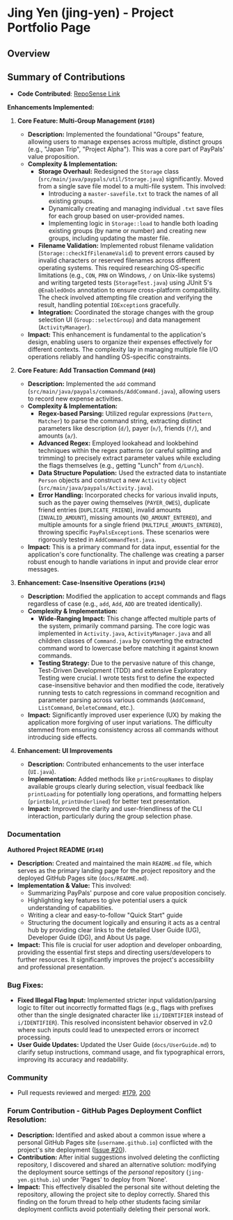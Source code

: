 # Jing Yen (jing-yen) - Project Portfolio Page

## Overview

## Summary of Contributions

* **Code Contributed**: [RepoSense Link](https://nus-cs2113-ay2425s2.github.io/tp-dashboard/?search=jing-yen&breakdown=true)

**Enhancements Implemented:**

1.  **Core Feature: Multi-Group Management (`#108`)**
    *   **Description:** Implemented the foundational "Groups" feature, allowing users to manage expenses across multiple, distinct groups (e.g., "Japan Trip", "Project Alpha"). This was a core part of PayPals' value proposition.
    *   **Complexity & Implementation:**
        *   **Storage Overhaul:** Redesigned the `Storage` class (`src/main/java/paypals/util/Storage.java`) significantly. Moved from a single save file model to a multi-file system. This involved:
            *   Introducing a `master-savefile.txt` to track the names of all existing groups.
            *   Dynamically creating and managing individual `.txt` save files for each group based on user-provided names.
            *   Implementing logic in `Storage::load` to handle both loading existing groups (by name or number) and creating new groups, including updating the master file.
        *   **Filename Validation:** Implemented robust filename validation (`Storage::checkIfFilenameValid`) to prevent errors caused by invalid characters or reserved filenames across different operating systems. This required researching OS-specific limitations (e.g., `CON`, `PRN` on Windows, `/` on Unix-like systems) and writing targeted tests (`StorageTest.java`) using JUnit 5's `@EnabledOnOs` annotation to ensure cross-platform compatibility. The check involved attempting file creation and verifying the result, handling potential `IOException`s gracefully.
        *   **Integration:** Coordinated the storage changes with the group selection UI (`Group::selectGroup`) and data management (`ActivityManager`).
    *   **Impact:** This enhancement is fundamental to the application's design, enabling users to organize their expenses effectively for different contexts. The complexity lay in managing multiple file I/O operations reliably and handling OS-specific constraints.

2.  **Core Feature: Add Transaction Command (`#40`)**
    *   **Description:** Implemented the `add` command (`src/main/java/paypals/commands/AddCommand.java`), allowing users to record new expense activities.
    *   **Complexity & Implementation:**
        *   **Regex-based Parsing:** Utilized regular expressions (`Pattern`, `Matcher`) to parse the command string, extracting distinct parameters like description (`d/`), payer (`n/`), friends (`f/`), and amounts (`a/`).
        *   **Advanced Regex:** Employed lookahead and lookbehind techniques within the regex patterns (or careful splitting and trimming) to precisely extract parameter values while excluding the flags themselves (e.g., getting "Lunch" from `d/Lunch`).
        *   **Data Structure Population:** Used the extracted data to instantiate `Person` objects and construct a new `Activity` object (`src/main/java/paypals/Activity.java`).
        *   **Error Handling:** Incorporated checks for various invalid inputs, such as the payer owing themselves (`PAYER_OWES`), duplicate friend entries (`DUPLICATE_FRIEND`), invalid amounts (`INVALID_AMOUNT`), missing amounts (`NO_AMOUNT_ENTERED`), and multiple amounts for a single friend (`MULTIPLE_AMOUNTS_ENTERED`), throwing specific `PayPalsException`s. These scenarios were rigorously tested in `AddCommandTest.java`.
    *   **Impact:** This is a primary command for data input, essential for the application's core functionality. The challenge was creating a parser robust enough to handle variations in input and provide clear error messages.

3.  **Enhancement: Case-Insensitive Operations (`#194`)**
    *   **Description:** Modified the application to accept commands and flags regardless of case (e.g., `add`, `Add`, `ADD` are treated identically).
    *   **Complexity & Implementation:**
        *   **Wide-Ranging Impact:** This change affected multiple parts of the system, primarily command parsing. The core logic was implemented in `Activity.java`, `ActivityManager.java` and all children classes of `Command.java` by converting the extracted command word to lowercase before matching it against known commands.
        *   **Testing Strategy:** Due to the pervasive nature of this change, Test-Driven Development (TDD) and extensive Exploratory Testing were crucial. I wrote tests first to define the expected case-insensitive behavior and then modified the code, iteratively running tests to catch regressions in command recognition and parameter parsing across various commands (`AddCommand`, `ListCommand`, `DeleteCommand`, etc.).
    *   **Impact:** Significantly improved user experience (UX) by making the application more forgiving of user input variations. The difficulty stemmed from ensuring consistency across all commands without introducing side effects.

4.  **Enhancement: UI Improvements**
    *   **Description:** Contributed enhancements to the user interface (`UI.java`).
    *   **Implementation:** Added methods like `printGroupNames` to display available groups clearly during selection, visual feedback like `printLoading` for potentially long operations, and formatting helpers (`printBold`, `printUnderlined`) for better text presentation.
    *   **Impact:** Improved the clarity and user-friendliness of the CLI interaction, particularly during the group selection phase.

### Documentation
**Authored Project README (`#140`)**
*   **Description:** Created and maintained the main `README.md` file, which serves as the primary landing page for the project repository and the deployed GitHub Pages site (`docs/README.md`).
*   **Implementation & Value:** This involved:
    *   Summarizing PayPals' purpose and core value proposition concisely.
    *   Highlighting key features to give potential users a quick understanding of capabilities.
    *   Writing a clear and easy-to-follow "Quick Start" guide
    *   Structuring the document logically and ensuring it acts as a central hub by providing clear links to the detailed User Guide (UG), Developer Guide (DG), and About Us page.
*   **Impact:** This file is crucial for user adoption and developer onboarding, providing the essential first steps and directing users/developers to further resources. It significantly improves the project's accessibility and professional presentation.

### Bug Fixes:

*   **Fixed Illegal Flag Input:** Implemented stricter input validation/parsing logic to filter out incorrectly formatted flags (e.g., flags with prefixes other than the single designated character like `ii/IDENTIFIER` instead of `i/IDENTIFIER`). This resolved inconsistent behavior observed in v2.0 where such inputs could lead to unexpected errors or incorrect processing.
*   **User Guide Updates:** Updated the User Guide (`docs/UserGuide.md`) to clarify setup instructions, command usage, and fix typographical errors, improving its accuracy and readability.

### Community
*   Pull requests reviewed and merged: [#179](https://github.com/AY2425S2-CS2113-T13-2/tp/pull/179), [200](https://github.com/AY2425S2-CS2113-T13-2/tp/pull/200)

### Forum Contribution - GitHub Pages Deployment Conflict Resolution:
*   **Description:** Identified and asked about a common issue where a personal GitHub Pages site (`username.github.io`) conflicted with the project's site deployment ([Issue #20](https://github.com/nus-cs2113-AY2425S2/forum/issues/20)).
*   **Contribution:** After initial suggestions involved deleting the conflicting repository, I discovered and shared an alternative solution: modifying the deployment source settings of the *personal* repository (`jing-yen.github.io`) under 'Pages' to deploy from 'None'.
*   **Impact:** This effectively disabled the personal site without deleting the repository, allowing the project site to deploy correctly. Shared this finding on the forum thread to help other students facing similar deployment conflicts avoid potentially deleting their personal work.